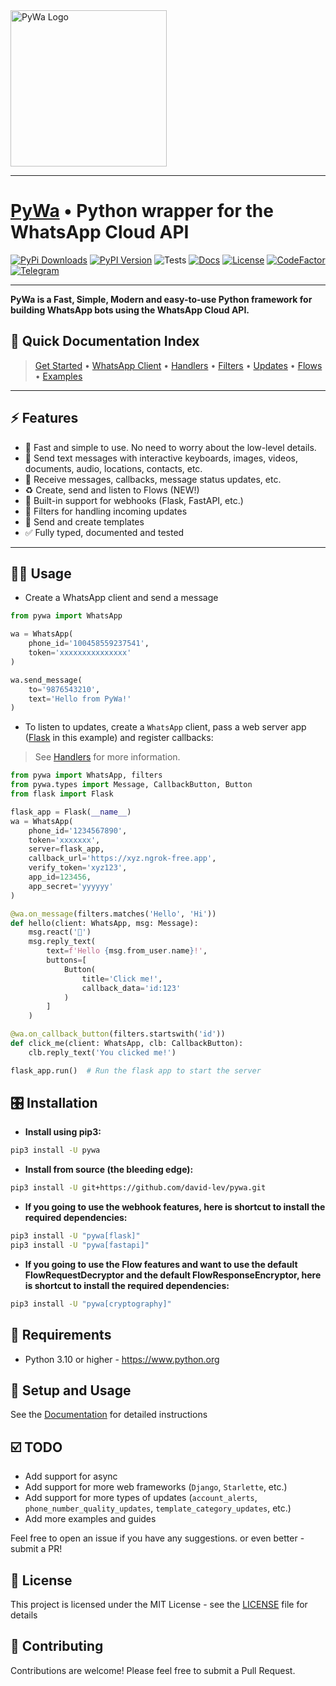 <img alt="PyWa Logo" height="250" src="https://pywa.readthedocs.io/en/latest/_static/pywa-logo.png" width="250"/>

________________________

# [PyWa](https://github.com/david-lev/pywa) • Python wrapper for the WhatsApp Cloud API

[![PyPi Downloads](https://img.shields.io/pypi/dm/pywa)](https://pypi.org/project/pywa/)
[![PyPI Version](https://badge.fury.io/py/pywa.svg)](https://pypi.org/project/pywa/)
![Tests](https://img.shields.io/github/actions/workflow/status/david-lev/pywa/python-app.yml?label=Tests)
[![Docs](https://readthedocs.org/projects/pywa/badge/?version=latest&)](https://pywa.readthedocs.io)
[![License](https://img.shields.io/github/license/david-lev/pywa)](https://github.com/david-lev/pywa/blob/master/LICENSE)
[![CodeFactor](https://www.codefactor.io/repository/github/david-lev/pywa/badge/master)](https://www.codefactor.io/repository/github/david-lev/pywa/overview/master)
[![Telegram](https://badges.aleen42.com/src/telegram.svg)](https://t.me/py_wa)

________________________

**PyWa is a Fast, Simple, Modern and easy-to-use Python framework for building WhatsApp bots using the WhatsApp Cloud API.**

📄 **Quick Documentation Index**
--------------------------------

> [Get Started](https://pywa.readthedocs.io/en/latest/content/getting-started.html)
• [WhatsApp Client](https://pywa.readthedocs.io/en/latest/content/client/overview.html)
• [Handlers](https://pywa.readthedocs.io/en/latest/content/handlers/overview.html)
• [Filters](https://pywa.readthedocs.io/en/latest/content/filters/overview.html)
• [Updates](https://pywa.readthedocs.io/en/latest/content/updates/overview.html)
• [Flows](https://pywa.readthedocs.io/en/latest/content/flows/overview.html)
• [Examples](https://pywa.readthedocs.io/en/latest/content/examples/overview.html)

------------------------

⚡ **Features**
---------------
- 🚀 Fast and simple to use. No need to worry about the low-level details.
- 💬 Send text messages with interactive keyboards, images, videos, documents, audio, locations, contacts, etc.
- 📩 Receive messages, callbacks, message status updates, etc.
- ♻️ Create, send and listen to Flows (NEW!)
- 🔄 Built-in support for webhooks (Flask, FastAPI, etc.)
- 🔬 Filters for handling incoming updates
- 📄 Send and create templates
- ✅ Fully typed, documented and tested

------------------------

👨‍💻 **Usage**
----------------

- Create a WhatsApp client and send a message

```python
from pywa import WhatsApp

wa = WhatsApp(
    phone_id='100458559237541',
    token='xxxxxxxxxxxxxxx'
)

wa.send_message(
    to='9876543210',
    text='Hello from PyWa!'
)
```

- To listen to updates, create a `WhatsApp` client, pass a web server app ([Flask](https://flask.palletsprojects.com/) in this example) and register callbacks:
> See [Handlers](https://pywa.readthedocs.io/en/latest/content/handlers/overview.html) for more information.

```python
from pywa import WhatsApp, filters
from pywa.types import Message, CallbackButton, Button
from flask import Flask

flask_app = Flask(__name__)
wa = WhatsApp(
    phone_id='1234567890',
    token='xxxxxxx',
    server=flask_app,
    callback_url='https://xyz.ngrok-free.app',
    verify_token='xyz123',
    app_id=123456,
    app_secret='yyyyyy'
)

@wa.on_message(filters.matches('Hello', 'Hi'))
def hello(client: WhatsApp, msg: Message):
    msg.react('👋')
    msg.reply_text(
        text=f'Hello {msg.from_user.name}!',
        buttons=[
            Button(
                title='Click me!',
                callback_data='id:123'
            )
        ]
    )

@wa.on_callback_button(filters.startswith('id'))
def click_me(client: WhatsApp, clb: CallbackButton):
    clb.reply_text('You clicked me!')

flask_app.run()  # Run the flask app to start the server
```

🎛 **Installation**
--------------------

- **Install using pip3:**

```bash
pip3 install -U pywa
```

- **Install from source (the bleeding edge):**

```bash
pip3 install -U git+https://github.com/david-lev/pywa.git
```

- **If you going to use the webhook features, here is shortcut to install the required dependencies:**

```bash
pip3 install -U "pywa[flask]"
pip3 install -U "pywa[fastapi]"
```

- **If you going to use the Flow features and want to use the default FlowRequestDecryptor and the default FlowResponseEncryptor, here is shortcut to install the required dependencies:**

```bash
pip3 install -U "pywa[cryptography]"
```

💾 **Requirements**
--------------------

- Python 3.10 or higher - https://www.python.org

📖 **Setup and Usage**
-----------------------

See the [Documentation](https://pywa.readthedocs.io/) for detailed instructions

☑️ **TODO**
------------

- Add support for async
- Add support for more web frameworks (``Django``, ``Starlette``, etc.)
- Add support for more types of updates (``account_alerts``, ``phone_number_quality_updates``, ``template_category_updates``, etc.)
- Add more examples and guides

Feel free to open an issue if you have any suggestions. or even better - submit a PR!

📝 **License**
---------------

This project is licensed under the MIT License - see the
[LICENSE](https://github.com/david-lev/pywa/blob/master/LICENSE) file for details


🔱 **Contributing**
--------------------

Contributions are welcome! Please feel free to submit a Pull Request.

